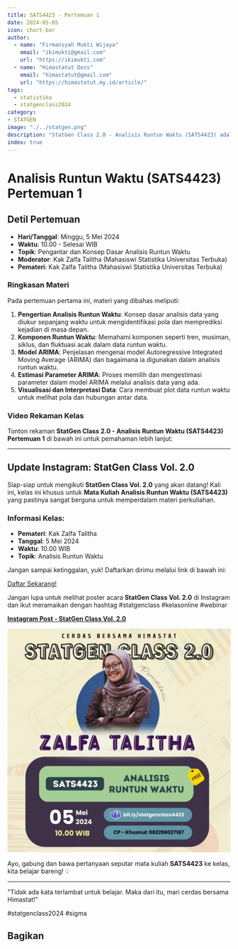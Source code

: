 ```yaml
--- 
title: SATS4423 - Pertemuan 1
date: 2024-05-05
icon: chart-bar
author:
  - name: "Firmansyah Mukti Wijaya"
    email: "ikimukti@gmail.com"
    url: "https://ikimukti.com"
  - name: "Himastatut Docs"
    email: "himastatut@gmail.com"
    url: "https://himastatut.my.id/article/"
tags:
  - statistika
  - statgenclass2024
category: 
- STATGEN
image: "./../statgen.png"
description: "StatGen Class 2.0 - Analisis Runtun Waktu (SATS4423) adalah program untuk memperkenalkan mahasiswa pada konsep dasar analisis runtun waktu dan aplikasinya dalam statistika."
index: true
--- 
```


# Analisis Runtun Waktu (SATS4423) Pertemuan 1

## Detil Pertemuan

- **Hari/Tanggal**: Minggu, 5 Mei 2024  
- **Waktu**: 10.00 - Selesai WIB  
- **Topik**: Pengantar dan Konsep Dasar Analisis Runtun Waktu  
- **Moderator**: Kak Zalfa Talitha (Mahasiswi Statistika Universitas Terbuka)  
- **Pemateri**: Kak Zalfa Talitha (Mahasiswi Statistika Universitas Terbuka)

### Ringkasan Materi
Pada pertemuan pertama ini, materi yang dibahas meliputi:
1. **Pengertian Analisis Runtun Waktu**: Konsep dasar analisis data yang diukur sepanjang waktu untuk mengidentifikasi pola dan memprediksi kejadian di masa depan.
2. **Komponen Runtun Waktu**: Memahami komponen seperti tren, musiman, siklus, dan fluktuasi acak dalam data runtun waktu.
3. **Model ARIMA**: Penjelasan mengenai model Autoregressive Integrated Moving Average (ARIMA) dan bagaimana ia digunakan dalam analisis runtun waktu.
4. **Estimasi Parameter ARIMA**: Proses memilih dan mengestimasi parameter dalam model ARIMA melalui analisis data yang ada.
5. **Visualisasi dan Interpretasi Data**: Cara membuat plot data runtun waktu untuk melihat pola dan hubungan antar data.

### Video Rekaman Kelas
Tonton rekaman **StatGen Class 2.0 - Analisis Runtun Waktu (SATS4423) Pertemuan 1** di bawah ini untuk pemahaman lebih lanjut:

<VidStack  
  src="https://www.youtube.com/watch?v=18b2zSt2ohU"  
  title="StatGen Class 2.0 - Analisis Runtun Waktu (SATS4423) Pertemuan 1"
/>

--- 

## Update Instagram: StatGen Class Vol. 2.0

Siap-siap untuk mengikuti **StatGen Class Vol. 2.0** yang akan datang! Kali ini, kelas ini khusus untuk **Mata Kuliah Analisis Runtun Waktu (SATS4423)** yang pastinya sangat berguna untuk memperdalam materi perkuliahan.

### Informasi Kelas:

- **Pemateri**: Kak Zalfa Talitha
- **Tanggal**: 5 Mei 2024
- **Waktu**: 10.00 WIB
- **Topik**: Analisis Runtun Waktu

Jangan sampai ketinggalan, yuk! Daftarkan dirimu melalui link di bawah ini:

[Daftar Sekarang!](https://bit.ly/statgenclass4423)

Jangan lupa untuk melihat poster acara **StatGen Class Vol. 2.0** di Instagram dan ikut meramaikan dengan hashtag #statgenclass #kelasonline #webinar

[**Instagram Post - StatGen Class Vol. 2.0**](https://www.instagram.com/p/C6jPjM5yCLv/?img_index=1)

![StatGen Class 2.0 Poster](pertemuan-1-image.png)

Ayo, gabung dan bawa pertanyaan seputar mata kuliah **SATS4423** ke kelas, kita belajar bareng! 💡

--- 

"Tidak ada kata terlambat untuk belajar. Maka dari itu, mari cerdas bersama Himastat!"

#statgenclass2024 #sigma

## Bagikan
<Share colorful />
<GitContributors />
<GitChangelog />